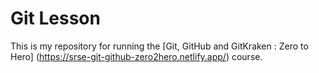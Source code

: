 # Git Lesson

This is my repository for running the [Git, GitHub and GitKraken : Zero to Hero] (https://srse-git-github-zero2hero.netlify.app/) course.
